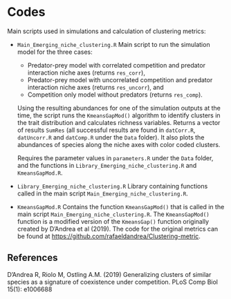 # Codes

Main scripts used in simulations and calculation of clustering metrics:

* ```Main_Emerging_niche_clustering.R``` Main script to run the simulation model for the three cases:

     - Predator-prey model with correlated competition and predator interaction niche axes (returns ```res_corr```), 
     - Predator-prey model with uncorrelated competition and predator interaction niche axes (returns ```res_uncorr```), and 
     - Competition only model without predators (returns ```res_comp```). 
     
     Using the resulting abundances for one of the simulation outputs at the time, the script runs the ```KmeansGapMod()``` algorithm to identify clusters in the trait distribution and calculates richness variables. Returns a vector of results ```SumRes``` (all successful results are found in ```datCorr.R```, ```datUncorr.R``` and ```datComp.R``` under the ```Data``` folder). It also plots the abundances of species along the niche axes with color coded clusters.

     Requires the parameter values in ```parameters.R``` under the ```Data``` folder, and the functions in ```Library_Emerging_niche_clustering.R``` and ```KmeansGapMod.R```.


* ```Library_Emerging_niche_clustering.R``` Library containing functions called in the main script ```Main_Emerging_niche_clustering.R```.

* ```KmeansGapMod.R``` Contains the function ```KmeansGapMod()``` that is called in the main script  ```Main_Emerging_niche_clustering.R```. The ```KmeansGapMod()``` function is a modified version of the ```KmeansGap()``` function originally created by D’Andrea et al (2019). The code for the original metrics can be found at https://github.com/rafaeldandrea/Clustering-metric.

## References
D’Andrea R, Riolo M, Ostling A.M. (2019) Generalizing clusters of similar species as a signature of coexistence under competition. PLoS Comp Biol 15(1): e1006688
